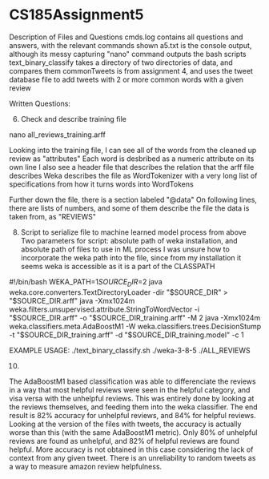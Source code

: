 # CS185Assignment5

Description of Files and Questions
cmds.log contains all questions and answers, with the relevant commands shown
a5.txt is the console output, although its messy capturing "nano" command outputs
the bash scripts text_binary_classify takes a directory of two directories of data, and compares them
commonTweets is from assignment 4, and uses the tweet database file to add tweets with 2 or more common words with a given review

Written Questions:

6) Check and describe training file

nano all_reviews_training.arff

Looking into the training file, I can see all of the words from the cleaned up review as "attributes"
Each word is desbribed as a numeric attribute on its own line
I also see a header file that describes the relation that the arff file describes
Weka describes the file as WordTokenizer with a very long list of specifications from how it turns words into WordTokens

Further down the file, there is a section labeled "@data"
On following lines, there are lists of numbers, and some of them describe the file the data is taken from, as "REVIEWS"

8) Script to serialize file to machine learned model process from above
Two parameters for script: absolute path of weka installation, and absolute path of files to use in ML process
I was unsure how to incorporate the weka path into the file, since from my installation it seems weka is accessible as it is a part of the CLASSPATH

#!/bin/bash
WEKA_PATH=$1
SOURCE_DIR=$2
java weka.core.converters.TextDirectoryLoader -dir "$SOURCE_DIR" > "$SOURCE_DIR.arff" 
java -Xmx1024m weka.filters.unsupervised.attribute.StringToWordVector  -i "$SOURCE_DIR.arff"  -o "$SOURCE_DIR_training.arff"  -M 2
java -Xmx1024m  weka.classifiers.meta.AdaBoostM1 -W weka.classifiers.trees.DecisionStump   -t  "$SOURCE_DIR_training.arff" -d "$SOURCE_DIR_training.model" -c 1


EXAMPLE USAGE:
./text_binary_classify.sh ./weka-3-8-5 ./ALL_REVIEWS

10)
The AdaBoostM1 based classification was able to differenciate the reviews in a way that most helpful reviews were seen in the helpful category, and visa versa with the unhelpful reviews. 
This was entirely done by looking at the reviews themselves, and feeding them into the weka classifier. The end result is 82% accuracy for unhelpful reviews, and 84% for helpful reviews.
Looking at the version of the files with tweets, the accuracy is actually worse than this (with the same AdaBoostM1 metric).
Only 80% of unhelpful reviews are found as unhelpful, and 82% of helpful reviews are found helpful.
More accuracy is not obtained in this case considering the lack of context from any given tweet.
There is an unreliability to random tweets as a way to measure amazon review helpfulness. 
